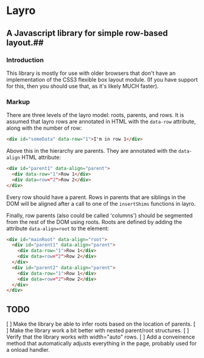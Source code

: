 # Layro #
## A Javascript library for simple row-based layout.##

### Introduction ###

This library is mostly for use with older browsers that don't have an implementation
of the CSS3 flexible box layout module. (If you have support for this, then you should
use that, as it's likely MUCH faster).

### Markup ###
There are three levels of the layro model: roots, parents, and rows. It is assumed
that layro rows are annotated in HTML with the `data-row` attribute, along with
the number of row:
```html
<div id="someData" data-row="1">I'm in row 1</div>
```
Above this in the hierarchy are parents. They are annotated with the `data-align`
HTML attribute:
```html
<div id="parent1" data-align="parent">
  <div data-row="1">Row 1</div>
  <div data=row="2">Row 2</div>
</div>
```
Every row should have a parent. Rows in parents that are siblings in the DOM will
be aligned after a call to one of the ``insertShims`` functions in layro.

Finally, row parents (also could be called 'columns') should be segmented from
the rest of the DOM using roots. Roots are defined by adding the attribute
`data-align=root` to the element:
```html
<div id="mainRoot" data-align="root">
  <div id="parent1" data-align="parent">
    <div data-row="1">Row 1</div>
    <div data=row="2">Row 2</div>
  </div>
  <div id="parent2" data-align="parent">
    <div data-row="1">Row 1</div>
    <div data=row="2">Row 2</div>
  </div>
</div>
```

## TODO ##
[ ] Make the library be able to infer roots based on the location of parents.
[ ] Make the library work a bit better with nested parent/root structures.
[ ] Verify that the library works with width="auto" rows.
[ ] Add a conveinence method that automatically adjusts everything in the page, probably used for a onload handler.

